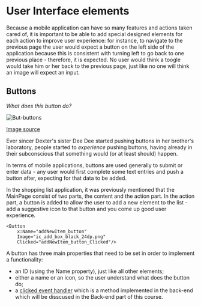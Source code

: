 # User Interface elements
Because a mobile application can have so many features and actions taken cared of, it is important to be able to add special designed elements for each action to improve user experience: for instance, to navigate to the previous page the user would expect a button on the left side of the application because this is consistent with turning left to go back to one previous place - therefore, it is expected. No user would think a toogle would take him or her back to the previous page, just like no one will think an image will expect an input.

## Buttons
_What does this button do?_
<p align="left"><img alt="But-buttons" src="https://github.com/microsoft-dx/xamarin-fundamentals-ui/blob/master/Images/buttons.png?raw=true" margin=auto></p>

[Image source](https://codepen.io/g13nn/pen/yqiDG/image/large.png)

Ever sincer Dexter's sister Dee Dee started pushing buttons in her brother's laboratory, people started to _experience_ pushing buttons, having already in their subconscious that something would (or at least should) happen.

In terms of mobile applications, buttons are used generally to submit or enter data - any user would first complete some text entries and push a button after, expecting for that data to be added.

In the shopping list application, it was previously mentioned that the MainPage consist of two parts, the content and the action part. In the action part, a button is added to allow the user to add a new element to the list - add a suggestive icon to that button and you come up good user experience.
```
<Button 
    x:Name="addNewItem_button"
    Image="ic_add_box_black_24dp.png" 
    Clicked="addNewItem_button_Clicked"/>
```

A button has three main properties that need to be set in order to implement a functionality:
- an ID (using the Name property), just like all other elements;
- either a name or an icon, so the user understand what does the button do;
- a [clicked event handler](https://developer.xamarin.com/api/type/Xamarin.Forms.Button/) which is a method implemented in the back-end which will be disscused in the Back-end part of this course.
